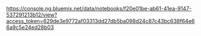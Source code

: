https://console.ng.bluemix.net/data/notebooks/f20e01be-ab61-41ea-9147-537291213b12/view?access_token=629de3e9772af03313dd27db5ba098d24c87c43bc638f64e66a9c5e24ed28b03
